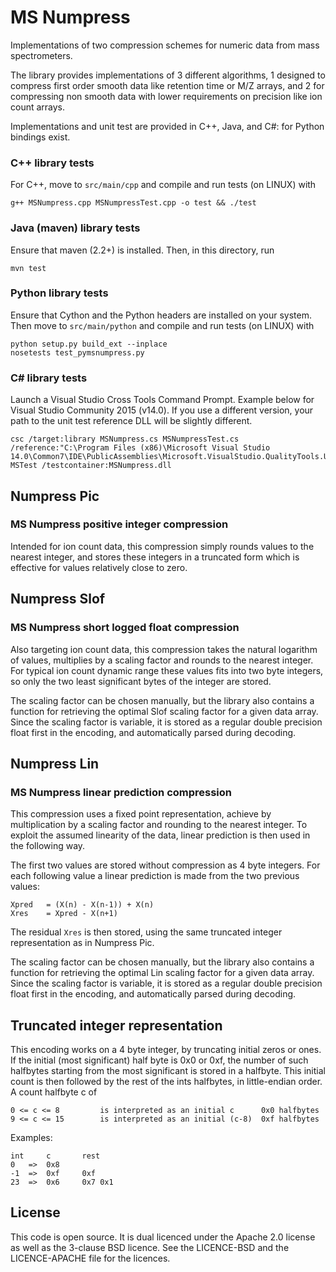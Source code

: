 MS Numpress
===========

Implementations of two compression schemes for numeric data from mass spectrometers.

The library provides implementations of 3 different algorithms, 
1 designed to compress first order smooth data like retention 
time or M/Z arrays, and 2 for compressing non smooth data with
lower requirements on precision like ion count arrays.

Implementations and unit test are provided in C++, Java, and C#: for Python
bindings exist.

### C++ library tests

For C++, move to `src/main/cpp` and compile and run tests (on LINUX) with

	g++ MSNumpress.cpp MSNumpressTest.cpp -o test && ./test

### Java (maven) library tests

Ensure that maven (2.2+) is installed. Then, in this directory, run

	mvn test

### Python library tests

Ensure that Cython and the Python headers are installed on your system. Then
move to `src/main/python` and compile and run tests (on LINUX) with

	python setup.py build_ext --inplace 
	nosetests test_pymsnumpress.py  

### C# library tests

Launch a Visual Studio Cross Tools Command Prompt. Example below for Visual Studio Community 2015 (v14.0). If you use a different version, your path to the unit test reference DLL will be slightly different.

	csc /target:library MSNumpress.cs MSNumpressTest.cs /reference:"C:\Program Files (x86)\Microsoft Visual Studio 14.0\Common7\IDE\PublicAssemblies\Microsoft.VisualStudio.QualityTools.UnitTestFramework.dll
	MSTest /testcontainer:MSNumpress.dll

Numpress Pic
------------
### MS Numpress positive integer compression

Intended for ion count data, this compression simply rounds values 
to the nearest integer, and stores these integers in a truncated 
form which is effective for values relatively close to zero. 


Numpress Slof
-------------
### MS Numpress short logged float compression

Also targeting ion count data, this compression takes the natural
logarithm of values, multiplies by a scaling factor and rounds to 
the nearest integer. For typical ion count dynamic range these values 
fits into two byte integers, so only the two least significant bytes 
of the integer are stored.

The scaling factor can be chosen manually, but the library also contains
a function for retrieving the optimal Slof scaling factor for a given data array.
Since the scaling factor is variable, it is stored as a regular double 
precision float first in the encoding, and automatically parsed during decoding.

Numpress Lin
------------
### MS Numpress linear prediction compression

This compression uses a fixed point representation, achieve by 
multiplication by a scaling factor and rounding to the nearest integer. 
To exploit the assumed linearity of the data, linear prediction is 
then used in the following way. 

The first two values are stored without compression as 4 byte integers.
For each following value a linear prediction is made from the two previous
values:

	Xpred 	= (X(n) - X(n-1)) + X(n)
	Xres 	= Xpred - X(n+1)

The residual `Xres` is then stored, using the same truncated integer 
representation as in Numpress Pic.  

The scaling factor can be chosen manually, but the library also contains
a function for retrieving the optimal Lin scaling factor for a given data array.
Since the scaling factor is variable, it is stored as a regular double 
precision float first in the encoding, and automatically parsed during decoding.

Truncated integer representation 
---------------------------------

This encoding works on a 4 byte integer, by truncating initial zeros or ones.
If the initial (most significant) half byte is 0x0 or 0xf, the number of such 
halfbytes starting from the most significant is stored in a halfbyte. This initial 
count is then followed by the rest of the ints halfbytes, in little-endian order. 
A count halfbyte c of

	0 <= c <= 8 		is interpreted as an initial c 		0x0 halfbytes
	9 <= c <= 15		is interpreted as an initial (c-8) 	0xf halfbytes

Examples:

	int		c		rest
	0 	=> 	0x8
	-1	=>	0xf		0xf
	23	=>	0x6 	0x7	0x1



License 
-------

This code is open source. It is dual licenced under the Apache 2.0 license as
well as the 3-clause BSD licence. See the LICENCE-BSD and the LICENCE-APACHE
file for the licences.

